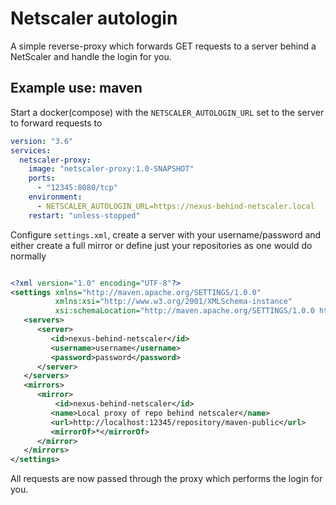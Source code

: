 # Netscaler autologin

A simple reverse-proxy which forwards GET requests to a server behind a NetScaler and handle the login for you. 

## Example use: maven

Start a docker(compose) with the `NETSCALER_AUTOLOGIN_URL` set to the server to forward requests to

```yaml
version: "3.6"
services:
  netscaler-proxy:
    image: "netscaler-proxy:1.0-SNAPSHOT"
    ports:
      - "12345:8080/tcp"
    environment:
      - NETSCALER_AUTOLOGIN_URL=https://nexus-behind-netscaler.local
    restart: "unless-stopped"
```

Configure `settings.xml`, create a server with your username/password and either create a full mirror or define just your repositories as one would do normally
```xml

<?xml version="1.0" encoding="UTF-8"?>
<settings xmlns="http://maven.apache.org/SETTINGS/1.0.0"
          xmlns:xsi="http://www.w3.org/2001/XMLSchema-instance"
          xsi:schemaLocation="http://maven.apache.org/SETTINGS/1.0.0 http://maven.apache.org/xsd/settings-1.0.0.xsd">
   <servers>
      <server>
         <id>nexus-behind-netscaler</id>
         <username>username</username>
         <password>password</password>
      </server>
   </servers>
   <mirrors>
      <mirror>
          <id>nexus-behind-netscaler</id>
         <name>Local proxy of repo behind netscaler</name>
         <url>http://localhost:12345/repository/maven-public</url>
         <mirrorOf>*</mirrorOf>
      </mirror>
   </mirrors>
</settings>
```

All requests are now passed through the proxy which performs the login for you. 